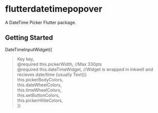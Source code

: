# flutterdatetimepopover

A DateTime Picker Flutter package.

## Getting Started

DateTimeInputWidget({  
> Key key,  
  @required this.pickerWidth,   //Max 330pts  
  @required this.dateTimeWidget,  //Widget is wrapped in Inkwell and recieves date/time {usually Text()}  
  this.pickerBodyColors,  
  this.dateWheelColors,  
  this.timeWheelColors,  
  this.setButtonColors,  
  this.pickerHiliteColors,  
})